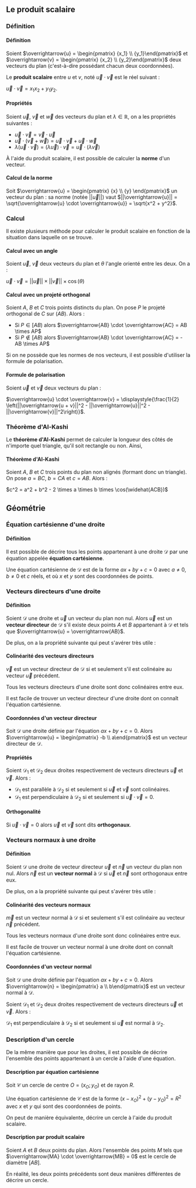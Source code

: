 ## Le produit scalaire

### Définition

<bubble variant="formula">

#### Définition

Soient $\overrightarrow{u} = \begin{pmatrix} {x_1} \\ {y_1}\end{pmatrix}$ et $\overrightarrow{v} = \begin{pmatrix} {x_2}
\\ {y_2}\end{pmatrix}$ deux vecteurs du plan (c'est-à-dire possédant chacun deux coordonnées).

Le **produit scalaire** entre $u$ et $v$, noté $\overrightarrow{u} \cdot \overrightarrow{v}$ est le réel suivant :

$\overrightarrow{u} \cdot \overrightarrow{v} = x_1 x_2 + y_1 y_2$.

</bubble>

<bubble variant="formula">

#### Propriétés

Soient $\overrightarrow{u}$, $\overrightarrow{v}$ et $\overrightarrow{w}$ des vecteurs du plan et $\lambda \in
\mathbb{R}$, on a les propriétés suivantes :

* $\overrightarrow{u} \cdot \overrightarrow{v} = \overrightarrow{v} \cdot \overrightarrow{u}$
* $\overrightarrow{u} \cdot (\overrightarrow{v} + \overrightarrow{w}) = \overrightarrow{u} \cdot \overrightarrow{v} +
  \overrightarrow{u} \cdot \overrightarrow{w}$
* $\lambda(\overrightarrow{u} \cdot \overrightarrow{v}) = (\lambda \overrightarrow{u}) \cdot \overrightarrow{v} =
  \overrightarrow{u} \cdot (\lambda \overrightarrow{v})$

</bubble>

À l'aide du produit scalaire, il est possible de calculer la **norme** d'un vecteur.

<bubble variant="formula">

#### Calcul de la norme

Soit $\overrightarrow{u} = \begin{pmatrix} {x} \\ {y} \end{pmatrix}$ un vecteur du plan : sa norme (notée
$||\overrightarrow{u}||$) vaut $||\overrightarrow{u}|| = \sqrt{\overrightarrow{u} \cdot \overrightarrow{u}} = \sqrt{x^2 + y^2}$.

</bubble>

### Calcul

Il existe plusieurs méthode pour calculer le produit scalaire en fonction de la situation dans laquelle on se trouve.

<bubble variant="formula">

#### Calcul avec un angle

Soient $\overrightarrow{u}$, $\overrightarrow{v}$ deux vecteurs du plan et $\theta$ l'angle orienté entre les deux. On
a :

$\overrightarrow{u} \cdot \overrightarrow{v} = ||\overrightarrow{u}|| \times ||\overrightarrow{v}|| \times \cos(\theta)$

</bubble>

<bubble variant="formula">

#### Calcul avec un projeté orthogonal

Soient $A$, $B$ et $C$ trois points distincts du plan. On pose $P$ le projeté orthogonal de $C$ sur $(AB)$. Alors :

* Si $P \in [AB)$ alors $\overrightarrow{AB} \cdot \overrightarrow{AC} = AB \times AP$
* Si $P \notin [AB)$ alors $\overrightarrow{AB} \cdot \overrightarrow{AC} = - AB \times AP$

</bubble>

Si on ne possède que les normes de nos vecteurs, il est possible d'utiliser la formule de polarisation.

<bubble variant="formula">

#### Formule de polarisation

Soient $\overrightarrow{u}$ et $\overrightarrow{v}$ deux vecteurs du plan :

$\overrightarrow{u} \cdot \overrightarrow{v} = \displaystyle{\frac{1}{2} \left(||\overrightarrow{u + v}||^2 -
||\overrightarrow{u}||^2 - ||\overrightarrow{v}||^2\right)}$.

</bubble>

### Théorème d'Al-Kashi

Le **théorème d'Al-Kashi** permet de calculer la longueur des côtés de n'importe quel triangle, qu'il soit rectangle ou
non. Ainsi,

<bubble variant="formula">

#### Théorème d'Al-Kashi

Soient $A$, $B$ et $C$ trois points du plan non alignés (formant donc un triangle). On pose $a = BC$, $b = CA$ et $c =
AB$. Alors :

$c^2 = a^2 + b^2 - 2 \times a \times b \times \cos(\widehat{ACB})$

</bubble>

## Géométrie

### Équation cartésienne d'une droite

<bubble variant="formula">

#### Définition

Il est possible de décrire tous les points appartenant à une droite $\mathcal{D}$ par une équation appelée **équation
cartésienne**.

Une équation cartésienne de $\mathcal{D}$ est de la forme $ax + by + c = 0$ avec $a \neq 0$, $b \neq 0$ et $c$ réels, et
où $x$ et $y$ sont des coordonnées de points.

</bubble>

### Vecteurs directeurs d'une droite

<bubble variant="formula">

#### Définition

Soient $\mathcal{D}$ une droite et $\overrightarrow{u}$ un vecteur du plan non nul. Alors $\overrightarrow{u}$ est un
**vecteur directeur** de $\mathcal{D}$ s'il existe deux points $A$ et $B$ appartenant à $\mathcal{D}$ et tels que
$\overrightarrow{u} = \overrightarrow{AB}$.

</bubble>

<representation geogebra-id="kccrxa9q"></representation>

De plus, on a la propriété suivante qui peut s'avérer très utile :

<bubble variant="formula">

#### Colinéarité des vecteurs directeurs

$\overrightarrow{v}$ est un vecteur directeur de $\mathcal{D}$ si et seulement s'il est colinéaire au vecteur
$\overrightarrow{u}$ précédent.

</bubble>

Tous les vecteurs directeurs d'une droite sont donc colinéaires entre eux.

Il est facile de trouver un vecteur directeur d'une droite dont on connaît l'équation cartésienne.

<bubble variant="formula">

#### Coordonnées d'un vecteur directeur

Soit $\mathcal{D}$ une droite définie par l'équation $ax + by + c = 0$. Alors $\overrightarrow{u} = \begin{pmatrix} -b
\\ a\end{pmatrix}$ est un vecteur directeur de $\mathcal{D}$.

</bubble>

<bubble variant="formula">

#### Propriétés

Soient $\mathcal{D}_1$ et $\mathcal{D}_2$ deux droites respectivement de vecteurs directeurs $\overrightarrow{u}$ et
$\overrightarrow{v}$. Alors :

* $\mathcal{D}_1$ est parallèle à $\mathcal{D}_2$ si et seulement si $\overrightarrow{u}$ et $\overrightarrow{v}$ sont
  colinéaires.
* $\mathcal{D}_1$ est perpendiculaire à $\mathcal{D}_2$ si et seulement si $\overrightarrow{u} \cdot \overrightarrow{v}
  = 0$.

</bubble>

<bubble variant="formula">

#### Orthogonalité

Si $\overrightarrow{u} \cdot \overrightarrow{v} = 0$ alors $\overrightarrow{u}$ et $\overrightarrow{v}$ sont dits
**orthogonaux**.

</bubble>

### Vecteurs normaux à une droite

<bubble variant="formula">

#### Définition

Soient $\mathcal{D}$ une droite de vecteur directeur $\overrightarrow{u}$ et $\overrightarrow{n}$ un vecteur du plan non
nul. Alors $\overrightarrow{n}$ est un **vecteur normal** à $\mathcal{D}$ si $\overrightarrow{u}$ et
$\overrightarrow{n}$ sont orthogonaux entre eux.

</bubble>

<representation geogebra-id="ydshrp8y"></representation>

De plus, on a la propriété suivante qui peut s'avérer très utile :

<bubble variant="formula">

#### Colinéarité des vecteurs normaux

$\overrightarrow{m}$ est un vecteur normal à $\mathcal{D}$ si et seulement s'il est colinéaire au vecteur
$\overrightarrow{n}$ précédent.

</bubble>

Tous les vecteurs normaux d'une droite sont donc colinéaires entre eux.

Il est facile de trouver un vecteur normal à une droite dont on connaît l'équation cartésienne.

<bubble variant="formula">

#### Coordonnées d'un vecteur normal

Soit $\mathcal{D}$ une droite définie par l'équation $ax + by + c = 0$. Alors $\overrightarrow{n} = \begin{pmatrix} a \\
b\end{pmatrix}$ est un vecteur normal à $\mathcal{D}$.

</bubble>

Soient $\mathcal{D}_1$ et $\mathcal{D}_2$ deux droites respectivement de vecteurs directeurs $\overrightarrow{u}$ et
$\overrightarrow{v}$. Alors :

<bubble variant="formula">

$\mathcal{D}_1$ est perpendiculaire à $\mathcal{D}_2$ si et seulement si $\overrightarrow{u}$ est normal à $\mathcal{D}_
2$.

</bubble>

### Description d'un cercle

De la même manière que pour les droites, il est possible de décrire l'ensemble des points appartenant à un cercle à
l'aide d'une équation.

<bubble variant="formula">

#### Description par équation cartésienne

Soit $\mathcal{C}$ un cercle de centre $O = (x_O; y_O)$ et de rayon $R$.

Une équation cartésienne de $\mathcal{C}$ est de la forme $(x - x_O)^2 + (y - y_O)^2 = R^2$ avec $x$ et $y$ qui sont des
coordonnées de points.

</bubble>

On peut de manière équivalente, décrire un cercle à l'aide du produit scalaire.

<bubble variant="formula">

#### Description par produit scalaire

Soient $A$ et $B$ deux points du plan. Alors l'ensemble des points $M$ tels que $\overrightarrow{MA} \cdot
\overrightarrow{MB} = 0$ est le cercle de diamètre $[AB]$.

</bubble>

En réalité, les deux points précédents sont deux manières différentes de décrire un cercle.
